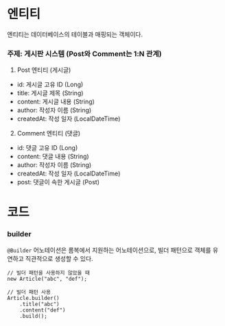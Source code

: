 # 엔티티
엔티티는 데이터베이스의 테이블과 매핑되는 객체이다. 

### 주제: 게시판 시스템 (Post와 Comment는 1:N 관계)
1. Post 엔티티 (게시글)
- id: 게시글 고유 ID (Long)
- title: 게시글 제목 (String)
- content: 게시글 내용 (String)
- author: 작성자 이름 (String)
- createdAt: 작성 일자 (LocalDateTime)

2. Comment 엔티티 (댓글)
- id: 댓글 고유 ID (Long)
- content: 댓글 내용 (String)
- author: 작성자 이름 (String)
- createdAt: 작성 일자 (LocalDateTime)
- post: 댓글이 속한 게시글 (Post)

# 코드

### builder
`@Builder` 어노테이션은 롬복에서 지원하는 어노테이션으로, 빌더 패턴으로 객체를 유연하고 직관적으로 생성할 수 있다.

```
// 빌더 패턴을 사용하지 않았을 때
new Article("abc", "def");

// 빌더 패턴 사용
Article.builder()
	.title("abc")
	.content("def")
	.build();
```
